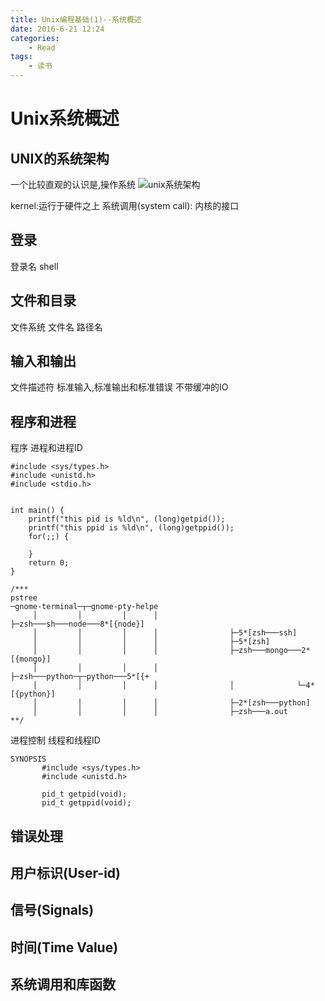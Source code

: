```yaml
---
title: Unix编程基础(1)--系统概述
date: 2016-6-21 12:24
categories:
	- Read
tags:
	- 读书
---
```

# Unix系统概述

## UNIX的系统架构
一个比较直观的认识是,操作系统
![unix系统架构](http://7xrn62.com1.z0.glb.clouddn.com/25b7ae3473e8ce7336b4e63d034c482b.png)

kernel:运行于硬件之上
系统调用(system call): 内核的接口

## 登录
登录名
shell

## 文件和目录
文件系统
文件名
路径名


## 输入和输出
文件描述符
标准输入,标准输出和标准错误
不带缓冲的IO
## 程序和进程
程序
进程和进程ID
```
#include <sys/types.h>
#include <unistd.h>
#include <stdio.h>


int main() {
	printf("this pid is %ld\n", (long)getpid());
	printf("this ppid is %ld\n", (long)getppid());
	for(;;) {

	}
	return 0;
}

/***
pstree
─gnome-terminal─┬─gnome-pty-helpe
     │         │         │      │                ├─zsh───sh───node───8*[{node}]
     │         │         │      │                ├─5*[zsh───ssh]
     │         │         │      │                ├─5*[zsh]
     │         │         │      │                ├─zsh───mongo───2*[{mongo}]
     │         │         │      │                ├─zsh───python─┬─python───5*[{+
     │         │         │      │                │              └─4*[{python}]
     │         │         │      │                ├─2*[zsh───python]
     │         │         │      │                ├─zsh───a.out
**/
```
进程控制
线程和线程ID

```
SYNOPSIS
       #include <sys/types.h>
       #include <unistd.h>

       pid_t getpid(void);
       pid_t getppid(void);
```

## 错误处理

## 用户标识(User-id)

## 信号(Signals)

## 时间(Time Value)

## 系统调用和库函数
